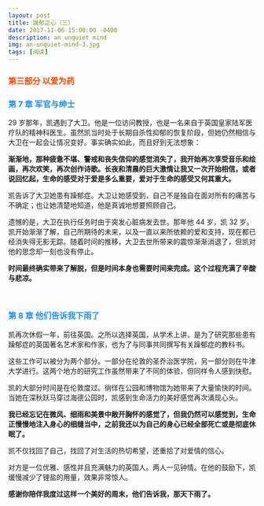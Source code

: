 ```yaml
---
layout: post
title: 躁郁之心（三）
date: 2017-11-06 15:00:00 -0400
description: an unquiet mind
img: an-unquiet-mind-3.jpg
tags: [阅读]
---
```



### <span style="color:OrangeRed">第三部分 以爱为药</span>

### <span style="color:DodgerBlue">第 7 章 军官与绅士</span>

29 岁那年，凯遇到了大卫。他是一位访问教授，也是一名来自于英国皇家陆军医疗队的精神科医生。虽然凯当时处于长期自杀性抑郁的恢复阶段，但她仍然相信与大卫在一起会让情况变好。事实确实如此，而且好到无法想象：

**渐渐地，那种疲惫不堪、警戒和丧失信仰的感觉消失了，我开始再次享受音乐和绘画，再次欢笑，再次创作诗歌。长夜和清晨的巨大激情让我又一次开始相信，或者说回忆起，生命的感受对于爱是多么重要，爱对于生命的感受又何其重大。**

凯告诉了大卫她患有躁郁症。大卫让她感受到，自己不是独自在面对所有的痛苦与不确定；也让她清楚地知道，他是真诚地想要照顾自己。

遗憾的是，大卫在执行任务时由于突发心脏病发去世。那年他 44 岁，凯 32 岁。凯开始渐渐了解，自己所期待的未来，以及一直以来所依赖的爱和支持，现在都已经消失得无影无踪。随着时间的推移，大卫去世所带来的震惊渐渐消退了，但凯对他的思念却一刻也没有停止。

**时间最终确实带来了解脱，但是时间本身也需要时间来完成。这个过程充满了辛酸与悲凉。**



<br>

### <span style="color:DodgerBlue">第 8 章 他们告诉我下雨了</span>



凯再次休假一年，前往英国。之所以选择英国，从学术上讲，是为了研究那些患有躁郁症的英国著名艺术家和作家，也为了与同事共同撰写有关躁郁症的教科书。

这些工作可以被分为两个部分。一部分在伦敦的圣乔治医学院，另一部分则在牛津大学进行。这两个地方的研究工作虽然带来了不同的体验，但同样令人感到快慰。

凯的大部分时间是在伦敦度过。徜徉在公园和博物馆为她带来了大量愉快的时间。当她在深秋跃马穿过海德公园时，凯感到生命活力的美好感觉再次涌现心头。

**我已经忘记在微风、细雨和美景中敞开胸怀的感觉了，但我仍然可以感觉到，生命正慢慢地注入身心的细缝当中，之前我还以为自己的身心已经全部死亡或是彻底休眠了。**

凯不仅找回了自己，找回了对生活的热切希望，还重拾了对爱情的信心。

对方是一位优雅、感性并且充满魅力的英国人。两人一见钟情。在他的鼓励下，凯缓慢减少了锂盐的用量，效果非常惊人。

**感谢你陪伴我度过这样一个美好的周末，他们告诉我，那天下雨了。**








